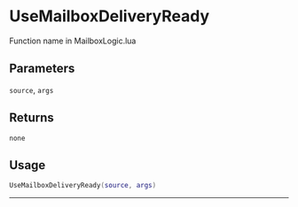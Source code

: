 # UseMailboxDeliveryReady
Function name in MailboxLogic.lua
## Parameters
`source`, `args`
## Returns
`none`
## Usage
```lua
UseMailboxDeliveryReady(source, args)
```
---
